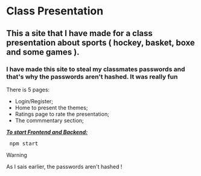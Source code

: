 ﻿# Class Presentation

<h2>This a site that I have made for a class presentation about sports ( hockey, basket, boxe and some games ).</h2>
<h3>I have made this site to steal my classmates passwords and that's why the passwords aren't hashed. It was really fun </h3>

There is 5 pages:

 - Login/Register;
 - Home to present the themes;
 - Ratings page to rate the presentation;
 - The commmentary section;

<i><b><u>To start Frontend and Backend:</i></b></u>
<pre> npm start </pre>

> [!WARNING]
> As I sais earlier, the passwords aren't hashed !
